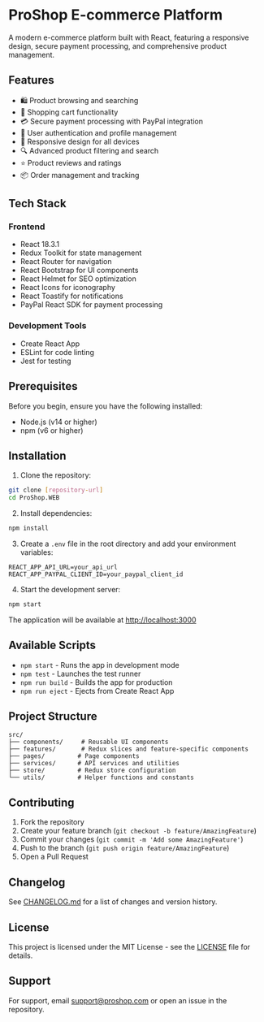 # ProShop E-commerce Platform

A modern e-commerce platform built with React, featuring a responsive design, secure payment processing, and comprehensive product management.

## Features

- 🛍️ Product browsing and searching
- 🛒 Shopping cart functionality
- 💳 Secure payment processing with PayPal integration
- 👤 User authentication and profile management
- 📱 Responsive design for all devices
- 🔍 Advanced product filtering and search
- ⭐ Product reviews and ratings
- 📦 Order management and tracking

## Tech Stack

### Frontend
- React 18.3.1
- Redux Toolkit for state management
- React Router for navigation
- React Bootstrap for UI components
- React Helmet for SEO optimization
- React Icons for iconography
- React Toastify for notifications
- PayPal React SDK for payment processing

### Development Tools
- Create React App
- ESLint for code linting
- Jest for testing

## Prerequisites

Before you begin, ensure you have the following installed:
- Node.js (v14 or higher)
- npm (v6 or higher)

## Installation

1. Clone the repository:
```bash
git clone [repository-url]
cd ProShop.WEB
```

2. Install dependencies:
```bash
npm install
```

3. Create a `.env` file in the root directory and add your environment variables:
```env
REACT_APP_API_URL=your_api_url
REACT_APP_PAYPAL_CLIENT_ID=your_paypal_client_id
```

4. Start the development server:
```bash
npm start
```

The application will be available at [http://localhost:3000](http://localhost:3000)

## Available Scripts

- `npm start` - Runs the app in development mode
- `npm test` - Launches the test runner
- `npm run build` - Builds the app for production
- `npm run eject` - Ejects from Create React App

## Project Structure

```
src/
├── components/     # Reusable UI components
├── features/       # Redux slices and feature-specific components
├── pages/         # Page components
├── services/      # API services and utilities
├── store/         # Redux store configuration
└── utils/         # Helper functions and constants
```

## Contributing

1. Fork the repository
2. Create your feature branch (`git checkout -b feature/AmazingFeature`)
3. Commit your changes (`git commit -m 'Add some AmazingFeature'`)
4. Push to the branch (`git push origin feature/AmazingFeature`)
5. Open a Pull Request

## Changelog

See [CHANGELOG.md](CHANGELOG.md) for a list of changes and version history.

## License

This project is licensed under the MIT License - see the [LICENSE](LICENSE) file for details.

## Support

For support, email [support@proshop.com](mailto:support@proshop.com) or open an issue in the repository.
